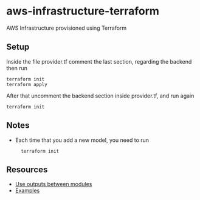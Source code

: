 # aws-infrastructure-terraform
AWS Infrastructure provisioned using Terraform

## Setup
Inside the file provider.tf comment the last section, 
regarding the backend then run 

```
terraform init
terraform apply
```

After that uncomment the backend section inside provider.tf, and run again
```
terraform init
```

## Notes
* Each time that you add a new model, you need to run
  ```
	terraform init
	```

## Resources
* [Use outputs between modules](https://github.com/hashicorp/terraform/issues/12466)
* [Examples](https://github.com/terraform-providers/terraform-provider-aws/tree/master/examples)
